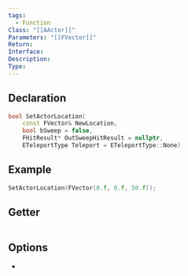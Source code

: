```yaml
---
tags:
  - Function
Class: "[[AActor]]"
Parameters: "[[FVector]]"
Return: 
Interface: 
Description: 
Type:
---
```


## Declaration

```cpp
bool SetActorLocation( 
	const FVector& NewLocation, 
	bool bSweep = false, 
	FHitResult* OutSweepHitResult = nullptr, 
	ETeleportType Teleport = ETeleportType::None)
```

## Example

```cpp
SetActorLocation(FVector(0.f, 0.f, 50.f));
```

## Getter

```cpp
```

## Options
- 